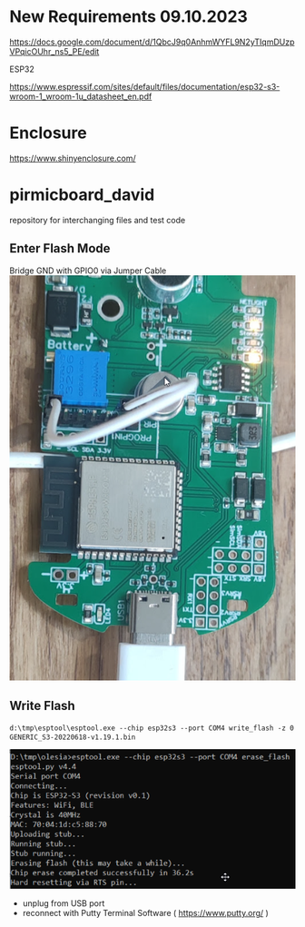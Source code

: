 # New Requirements 09.10.2023
https://docs.google.com/document/d/1QbcJ9q0AnhmWYFL9N2yTIqmDUzpVPqicOUhr_ns5_PE/edit

ESP32

https://www.espressif.com/sites/default/files/documentation/esp32-s3-wroom-1_wroom-1u_datasheet_en.pdf
# Enclosure 
https://www.shinyenclosure.com/
# pirmicboard_david
 repository for interchanging files and test code

## Enter Flash Mode
Bridge GND with GPIO0 via Jumper Cable
![Flashing](flashing.png)

## Write Flash

```
d:\tmp\esptool\esptool.exe --chip esp32s3 --port COM4 write_flash -z 0 GENERIC_S3-20220618-v1.19.1.bin
```
![Flashing](writeflash.png)
* unplug from USB port
* reconnect with Putty Terminal Software ( https://www.putty.org/ )

